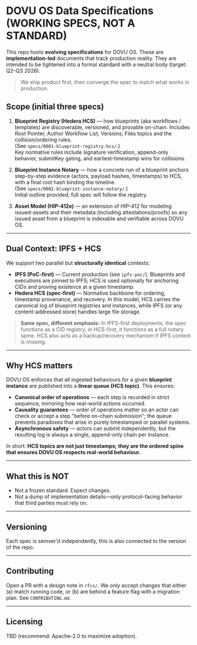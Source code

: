 # DOVU OS Data Specifications (WORKING SPECS, NOT A STANDARD)

This repo hosts **evolving specifications** for DOVU OS. These are **implementation-led** documents that track production reality. They are intended to be tightened into a formal standard with a neutral body (target: Q2–Q3 2026).

> We ship product first, then converge the spec to match what works in production.

## Scope (initial three specs)

1. **Blueprint Registry (Hedera HCS)** — how blueprints (aka workflows / templates) are discoverable, versioned, and provable on-chain. Includes Root Pointer, Author Workflow List, Versions, Files topics and the collision/ordering rules.  
   (See `specs/0001-blueprint-registry-hcs/`.)  
   Key normative rules include signature verification, append-only behavior, submitKey gating, and earliest-timestamp wins for collisions.

2. **Blueprint Instance Notary** — how a concrete run of a blueprint anchors step-by-step evidence (actors, payload hashes, timestamps) to HCS, with a final root hash binding the timeline.  
   (See `specs/0002-blueprint-instance-notary/`.)  
   Initial outline provided; full spec will follow the registry.

3. **Asset Model (HIP-412e)** — an extension of HIP-412 for modeling issued-assets and their metadata (including attestations/proofs) so any issued asset from a blueprint is indexable and verifiable across DOVU OS.

---

## Dual Context: IPFS + HCS

We support two parallel but **structurally identical** contexts:

- **IPFS (PoC-first)** — Current production (see `ipfs-poc/`). Blueprints and executions are pinned to IPFS; HCS is used optionally for anchoring CIDs and proving existence at a given timestamp.
- **Hedera HCS (spec-first)** — Normative backbone for ordering, timestamp provenance, and recovery. In this model, HCS carries the canonical log of blueprint registries and instances, while IPFS (or any content-addressed store) handles large file storage.

> **Same spec, different emphasis:** In IPFS-first deployments, the spec functions as a CID registry; in HCS-first, it functions as a full notary spine. HCS also acts as a backup/recovery mechanism if IPFS content is missing.

---

## Why HCS matters

DOVU OS enforces that all ingested behaviours for a given **blueprint instance** are published into a **linear queue (HCS topic)**. This ensures:

- **Canonical order of operations** — each step is recorded in strict sequence, mirroring how real-world actions occurred.
- **Causality guarantees** — order of operations matter so an actor can check or accept a step "before on-chain submission"; the queue prevents paradoxes that arise in purely timestamped or parallel systems.
- **Asynchronous safety** — actors can submit independently, but the resulting log is always a single, append-only chain per instance.

In short: **HCS topics are not just timestamps; they are the ordered spine that ensures DOVU OS respects real-world behaviour.**

---

## What this is NOT
- Not a frozen standard. Expect changes.
- Not a dump of implementation details—only protocol-facing behavior that third parties must rely on.

---

## Versioning
Each spec is semver’d independently, this is also connected to the version of the repo.

---

## Contributing
Open a PR with a design note in `rfcs/`. We only accept changes that either (a) match running code, or (b) are behind a feature flag with a migration plan. See `CONTRIBUTING.md`.

---

## Licensing
TBD (recommend: Apache-2.0 to maximize adoption).
